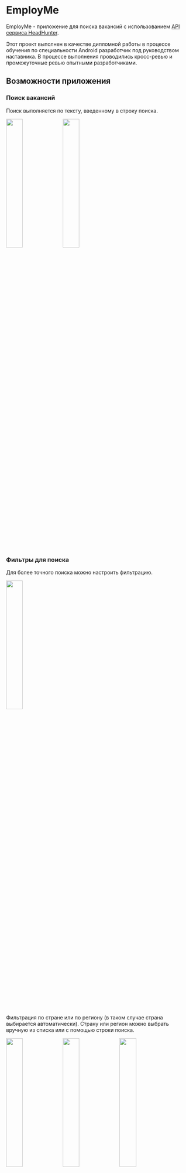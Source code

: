# EmployMe

EmployMe - приложение для поиска вакансий c использованием [API сервиса HeadHunter](https://github.com/hhru/api).

Этот проект выполнен в качестве дипломной работы в процессе обучения по специальности Android разработчик под руководством наставника. В процессе выполнения проводились кросс-ревью и промежуточные ревью опытными разработчиками.

## Возможности приложения

### Поиск вакансий
Поиск выполняется по тексту, введенному в строку поиска.

<img src="https://github.com/Barsec13/practicum-android-diploma/assets/32902739/89e09151-a377-4aab-a2b1-10f4b17bac0c" width=30% height=30%> <img src="https://github.com/Barsec13/practicum-android-diploma/assets/32902739/a96d2db3-97dc-4c8b-b034-f8d7f43de2de" width=30% height=30%>

### Фильтры для поиска
Для более точного поиска можно настроить фильтрацию.

<img src="https://github.com/Barsec13/practicum-android-diploma/assets/32902739/f97fa024-10cc-4564-bd9f-aa40e4100bc0" width=30% height=30%>

Фильтрация по стране или по региону (в таком случае страна выбирается автоматически). Страну или регион можно выбрать вручную из списка или с помощью строки поиска.

<img src="https://github.com/Barsec13/practicum-android-diploma/assets/32902739/3e4d0a34-95db-4a3f-9a6a-c76f47401717" width=30% height=30%> <img src="https://github.com/Barsec13/practicum-android-diploma/assets/32902739/70958f59-e035-473a-a66c-475452692c48" width=30% height=30%> <img src="https://github.com/Barsec13/practicum-android-diploma/assets/32902739/e4dc28bf-bc72-49ea-8c54-be8da3c8ee0e" width=30% height=30%>

Фильтрация по отрасли. Отрасль можно выбрать вручную из списка или с помощью строки поиска.

<img src="https://github.com/Barsec13/practicum-android-diploma/assets/32902739/a9951e15-089f-40ea-8a2e-39193d3fcd4e" width=30% height=30%>

Фильтрация по заработной плате. Можно указать минимальную заработную плату, а также скрыть вакансии без указания заработной платы.

<img src="https://github.com/Barsec13/practicum-android-diploma/assets/32902739/8069e70f-5b43-425e-a353-6796a228333c" width=30% height=30%>

В результате список вакансий сокращается согласно фильтрам.

<img src="https://github.com/Barsec13/practicum-android-diploma/assets/32902739/5a8cf0ce-8d49-4008-8e49-e74eba03ed3d" width=30% height=30%> <img src="https://github.com/Barsec13/practicum-android-diploma/assets/32902739/bd028b60-32b6-4132-8024-0c94b059336b" width=30% height=30%>

### Просмотр вакансии

Если нажать на вакансии в списке, то откроется детальная информация с описанием вакансии и контактами. При необходимости можно поделиться ссылкой на вакансию.

<img src="https://github.com/Barsec13/practicum-android-diploma/assets/32902739/2e6495fe-c3b8-4dd1-ba99-49d7caf0979a" width=30% height=30%>

При отсутствии интернета отобразится только название вакансии и компании.

<img src="https://github.com/Barsec13/practicum-android-diploma/assets/32902739/b4e3a052-6694-4f7f-a996-9d754621e649" width=30% height=30%>

### Избранные вакансии

Если нажать на "Сердечко", вакансия добавится в список избранных. Избранные вакансии отображаются на вкладке "Избранное". При отсуствии интернета вся информация избранной вакансии останется доступной.

<img src="https://github.com/Barsec13/practicum-android-diploma/assets/32902739/9b1e9dc2-cd58-4fe0-915d-1bc9f8e8c8ba" width=30% height=30%> <img src="https://github.com/Barsec13/practicum-android-diploma/assets/32902739/d3ccdc36-009e-47ab-8cd2-d6256862da5f" width=30% height=30%> <img src="https://github.com/Barsec13/practicum-android-diploma/assets/32902739/668549b9-7dde-44bf-b02b-1e9768f70264" width=30% height=30%>

### Похожие вакансии
На экране просмотра вакансии можно выполнить поиск похожих вакансий.

<img src="https://github.com/Barsec13/practicum-android-diploma/assets/32902739/5a0b2a68-a2ca-4086-8511-42b1700c2689" width=30% height=30%> <img src="https://github.com/Barsec13/practicum-android-diploma/assets/32902739/8ab52194-7a4d-46e8-b751-777fd6b11361" width=30% height=30%>

## Используемый стек
API hh.ru, XML, Retrofit, RecyclerView, SharedPreferences, SQLite, Room, Clean Architecture, MVVM, Coroutines Flow, Koin, Jetpack Navigation Component, Fragment, Okhttp, BottomNavigationView, Fragment, ViewPager2, TabLayout.


## Общие требования
- Приложение должно поддерживать устройства, начиная с Android 8.0 (minSdkVersion = 26)
- Приложение поддерживает только портретную ориентацию (portrait), при перевороте экрана ориентация не меняется.

## Над проектом работали:
Алексей Путилов,
Герман Заговенко,
Дмитрий Харакшинов,
Ринат Гиниятуллин.
